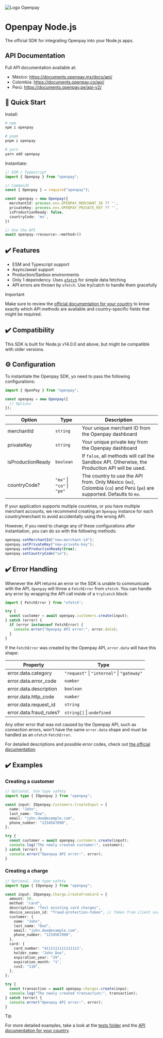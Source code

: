 ![Logo Openpay](https://public.openpay.mx/images/logos/openpay/logo_login.png)

# Openpay Node.js

The official SDK for integrating Openpay into your Node.js apps.

## API Documentation

Full API documentation available at:

- México: https://documents.openpay.mx/docs/api/
- Colombia: https://documents.openpay.co/api/
- Perú: https://documents.openpay.pe/api-v2/

## 🚀 Quick Start

Install:

```bash
# npm
npm i openpay

# pnpm
pnpm i openpay

# yarn
yarn add openpay
```

Instantiate:

```ts
// ESM / Typescript
import { Openpay } from "openpay";

// CommonJS
const { Openpay } = require("openpay");

const openpay = new Openpay({
  merchantId: process.env.OPENPAY_MERCHANT_ID ?? '',
  privateKey: process.env.OPENPAY_PRIVATE_KEY ?? '',
  isProductionReady: false,
  countryCode: 'mx',
})

// Use the API
await openpay.<resource>.<method>()
```

## ✔️ Features

- ESM and Typescript support
- Async/await support
- Production/Sanbox environments
- Only 1 dependency. Uses [`ofetch`](https://github.com/unjs/ofetch) for simple data fetching
- API errors are thrown by `ofetch`. Use try/catch to handle them gracefully

> [!IMPORTANT]
> Make sure to review the [official documentation for your country](#api-documentation) to know exactly which API methods are available and country-specific fields that might be required.

## ✔️ Compatibility

This SDK is built for Node.js v14.0.0 and above, but might be compatible with older versions.

## ⚙️ Configuration

To instantiate the Openpay SDK, yo need to pass the following configurations:

```ts
import { OpenPay } from "openpay";

const openpay = new Openpay({
  // Options
});
```

| Option            | Type                       | Description                                                                                                           |
| ----------------- | -------------------------- | --------------------------------------------------------------------------------------------------------------------- |
| merchantId        | `string`                   | Your unique merchant ID from the Openpay dashboard                                                                    |
| privateKey        | `string`                   | Your unique private key from the Openpay dashboard                                                                    |
| isProductionReady | `boolean`                  | If `false`, all methods will call the Sandbox API. Otherwise, the Production API will be used.                        |
| countryCode?      | `"mx"` \| `"co"` \| `"pe"` | The country to use the API from. Only México (`mx`), Colombia (`co`) and Perú (`pe`) are supported. Defaults to `mx`. |

If your application supports multiple countries, or you have multiple merchant accounts, we recommend creating an `Openpay` instance for each country/merchant to avoid accidentally using the wrong API.

However, if you need to change any of these configurations after instantiation, you can do so with the following methods:

```ts
openpay.setMerchantId("new-merchant-id");
openpay.setPrivateKey("new-private-key");
openpay.setProductionReady(true);
openpay.setCountryCode("co");
```

## ✔️ Error Handling

Whenever the API returns an error or the SDK is unable to communicate with the API, `Openpay` will throw a `FetchError` from `ofetch`. You can handle any error by wrapping the API call inside of a `try`/`catch` block:

```ts
import { FetchError } from "ofetch";

try {
  const customer = await openpay.customers.create(input);
} catch (error) {
  if (error instanceof FetchError) {
    console.error("Openpay API error:", error.data);
  }
}
```

If the `FetchError` was created by the Openpay API, `error.data` will have this shape:

| Property                | Type                                       |
| ----------------------- | ------------------------------------------ |
| error.data.category     | `"request"` \| `"internal"` \| `"gateway"` |
| error.data.error_code   | `number`                                   |
| error.data.description  | `boolean`                                  |
| error.data.http_code    | `number`                                   |
| error.data.request_id   | `string`                                   |
| error.data.fraud_rules? | `string[]` \| `undefined`                  |

Any other error that was not caused by the Openpay API, such as connection errors, won't have the same `error.data` shape and must be handled as an `ofetch` `FetchError`.

For detailed descriptions and possible error codes, check out [the official documentation](#api-documentation).

## ✔️ Examples

### Creating a customer

```ts
// Optional. Use type safety
import type { IOpenpay } from "openpay";

const input: IOpenpay.Customers.CreateInput = {
  name: "John",
  last_name: "Doe",
  email: "john.doe@example.com",
  phone_number: "1234567890",
};

try {
  const customer = await openpay.customers.create(input);
  console.log("The newly created customer:", customer);
} catch (error) {
  console.error("Openpay API error:", error);
}
```

### Creating a charge

```ts
// Optional. Use type safety
import type { IOpenpay } from "openpay";

const input: IOpenpay.Charge.CreateFromCard = {
  amount: 50,
  method: "card",
  description: "Test existing card charges",
  device_session_id: "fraud-protection-token", // Token from client used for fraud prevention
  customer: {
    name: "John",
    last_name: "Doe",
    email: "john.doe@example.com",
    phone_number: "1234567890",
  },
  card: {
    card_number: "4111111111111111",
    holder_name: "John Doe",
    expiration_year: "29",
    expiration_month: "1",
    cvv2: "110",
  },
};

try {
  const transaction = await openpay.charges.create(inpu);
  console.log("The newly created transaction:", transaction);
} catch (error) {
  console.error("Openpay API error:", error);
}
```

> [!TIP]
> For more detailed examples, take a look at the [tests folder](/tests/) and the [API documentation for your country](#api-documentation).
